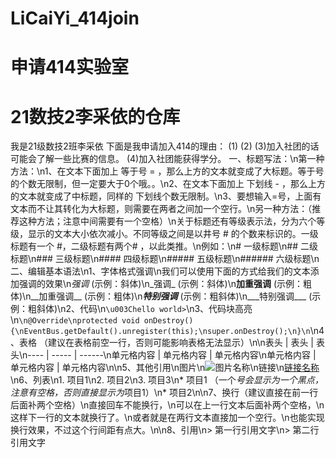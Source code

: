 # LiCaiYi_414join
申请414实验室
=========
21数技2李采依的仓库
====
我是21级数技2班李采依
下面是我申请加入414的理由：
(1)
(2)
(3)加入社团的话可能会了解一些比赛的信息。
(4)加入社团能获得学分。
一、标题写法：\n第一种方法：\n1、在文本下面加上 等于号 = ，那么上方的文本就变成了大标题。等于号的个数无限制，但一定要大于0个哦。。\n2、在文本下面加上 下划线 - ，那么上方的文本就变成了中标题，同样的 下划线个数无限制。\n3、要想输入=号，上面有文本而不让其转化为大标题，则需要在两者之间加一个空行。\n另一种方法：（推荐这种方法；注意️中间需要有一个空格）\n关于标题还有等级表示法，分为六个等级，显示的文本大小依次减小。不同等级之间是以井号 # 的个数来标识的。一级标题有一个 #，二级标题有两个# ，以此类推。\n例如：\n# 一级标题\n## 二级标题\n### 三级标题\n#### 四级标题\n##### 五级标题\n###### 六级标题\n二、编辑基本语法\n1、字体格式强调\n我们可以使用下面的方式给我们的文本添加强调的效果\n*强调* (示例：斜体)\n_强调_ (示例：斜体)\n**加重强调** (示例：粗体)\n__加重强调__ (示例：粗体)\n***特别强调*** (示例：粗斜体)\n___特别强调___ (示例：粗斜体)\n2、代码\n`\u003Chello world>`\n3、代码块高亮\n```\n@Override\nprotected void onDestroy() {\nEventBus.getDefault().unregister(this);\nsuper.onDestroy();\n}\n```\n4、表格 （建议在表格前空一行，否则可能影响表格无法显示）\n\n表头 | 表头 | 表头\n---- | ----- | ------\n单元格内容 | 单元格内容 | 单元格内容\n单元格内容 | 单元格内容 | 单元格内容\n\n5、其他引用\n图片\n![图片名称](https://www.baidu.com/img/bd_logo1.png)\n链接\n[链接名称](https://www.baidu.com/)\n6、列表\n1. 项目1\n2. 项目2\n3. 项目3\n* 项目1 （一个*号会显示为一个黑点，注意️有空格，否则直接显示为*项目1）\n* 项目2\n\n7、换行（建议直接在前一行后面补两个空格）\n直接回车不能换行，\n可以在上一行文本后面补两个空格，\n这样下一行的文本就换行了。\n或者就是在两行文本直接加一个空行。\n也能实现换行效果，不过这个行间距有点大。\n\n8、引用\n> 第一行引用文字\n> 第二行引用文字
